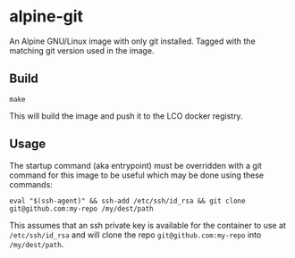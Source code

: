 # alpine-git
An Alpine GNU/Linux image with only git installed. Tagged with the matching git
version used in the image.

## Build
```
make
```
This will build the image and push it to the LCO docker registry.

## Usage
The startup command (aka entrypoint) must be overridden with a git command for
this image to be useful which may be done using these commands:
```
eval "$(ssh-agent)" && ssh-add /etc/ssh/id_rsa && git clone git@github.com:my-repo /my/dest/path
```
This assumes that an ssh private key is available for the container to use at
`/etc/ssh/id_rsa` and will clone the repo `git@github.com:my-repo` into
`/my/dest/path`.
